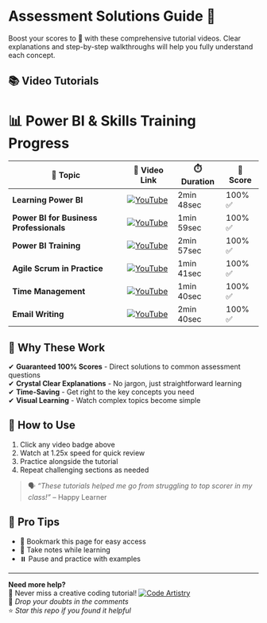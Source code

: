 # Assessment Solutions Guide 🚀

Boost your scores to 💯 with these comprehensive tutorial videos. Clear explanations and step-by-step walkthroughs will help you fully understand each concept.

## 📚 Video Tutorials

# 📊 Power BI & Skills Training Progress

| 📌 **Topic**                          | 🔗 **Video Link**                                                                                              | ⏱️ **Duration**     | 🎯 **Score** |
|---------------------------------------|---------------------------------------------------------------------------------------------------------------|---------------------|--------------|
| **Learning Power BI**                 | [![YouTube](https://img.shields.io/badge/YouTube-Watch-red)](https://youtu.be/OYw-v6kJTu8)                     | 2min 48sec          | 100% ✅       |
| **Power BI for Business Professionals** | [![YouTube](https://img.shields.io/badge/YouTube-Watch-red)](https://youtu.be/roHsHu6ToqQ)                     | 1min 59sec          | 100% ✅       |
| **Power BI Training**                 | [![YouTube](https://img.shields.io/badge/YouTube-Watch-red)](https://youtu.be/7OVllYC1U6w)                     | 2min 57sec          | 100% ✅       |
| **Agile Scrum in Practice**           | [![YouTube](https://img.shields.io/badge/YouTube-Watch-red)](https://youtu.be/32t1jqEgD80)                     | 1min 41sec          | 100% ✅       |
| **Time Management**                   | [![YouTube](https://img.shields.io/badge/YouTube-Watch-red)](https://youtu.be/tqxOT7nV5qk?si=UZbh95XpH4Fg4vCp) | 1min 40sec          | 100% ✅       |
| **Email Writing**                     | [![YouTube](https://img.shields.io/badge/YouTube-Watch-red)](https://youtu.be/E94-uTcNfCM)                     | 2min 40sec          | 100% ✅       |

## 💯 Why These Work

✔ **Guaranteed 100% Scores** - Direct solutions to common assessment questions  
✔ **Crystal Clear Explanations** - No jargon, just straightforward learning  
✔ **Time-Saving** - Get right to the key concepts you need  
✔ **Visual Learning** - Watch complex topics become simple  

## 🎯 How to Use
1. Click any video badge above
2. Watch at 1.25x speed for quick review
3. Practice alongside the tutorial
4. Repeat challenging sections as needed

> 🗣️ _“These tutorials helped me go from struggling to top scorer in my class!”_ – Happy Learner

## 📌 Pro Tips
- 📑 Bookmark this page for easy access  
- 📝 Take notes while learning  
- ⏸️ Pause and practice with examples

---

**Need more help?**   
🔔 Never miss a creative coding tutorial! [![Code Artistry](https://img.shields.io/badge/YouTube-Code%20Artistry-red?logo=youtube&logoColor=white)](https://www.youtube.com/@CodeArtistry63) <br>
💬 *Drop your doubts in the comments*  
⭐ *Star this repo if you found it helpful*
